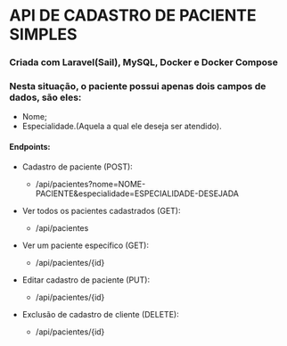 # API DE CADASTRO DE PACIENTE SIMPLES

### Criada com Laravel(Sail), MySQL, Docker e Docker Compose

### Nesta situação, o paciente possui apenas dois campos de dados, são eles: 

- Nome;
- Especialidade.(Aquela a qual ele deseja ser atendido).


#### Endpoints:
- Cadastro de paciente (POST):  
    - /api/pacientes?nome=NOME-PACIENTE&especialidade=ESPECIALIDADE-DESEJADA

- Ver todos os pacientes cadastrados (GET):
    - /api/pacientes

- Ver um paciente específico (GET):
    - /api/pacientes/{id}

- Editar cadastro de paciente (PUT):
    - /api/pacientes/{id}

- Exclusão de cadastro de cliente (DELETE):
    - /api/pacientes/{id}
